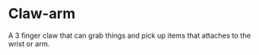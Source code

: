# Claw-arm
A 3 finger claw that can grab things and pick up items that attaches to the wrist or arm.

